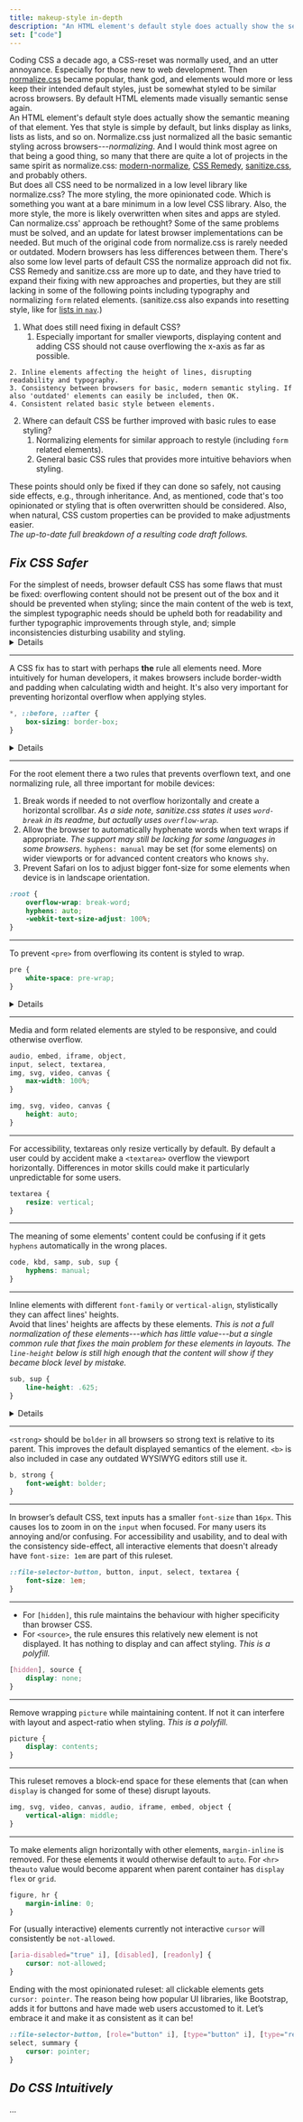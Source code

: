 ```yaml
---
title: makeup-style in-depth
description: "An HTML element's default style does actually show the semantic meaning of that element."
set: ["code"]
---
```


Coding CSS a decade ago, a CSS-reset was normally used, and an utter annoyance. Especially for those new to web development. Then [normalize.css][nc] became popular, thank god, and elements would more or less keep their intended default styles, just be somewhat styled to be similar across browsers. By default HTML elements made visually semantic sense again.

An HTML element's default style does actually show the semantic meaning of that element. Yes that style is simple by default, but links display as links, lists as lists, and so on. Normalize.css just normalized all the basic semantic styling across browsers---*normalizing*. And I would think most agree on that being a good thing, so many that there are quite a lot of projects in the same spirit as normalize.css: [modern-normalize][mn], [CSS Remedy][cr], [sanitize.css][sc], and probably others.

But does all CSS need to be normalized in a low level library like normalize.css?
The more styling, the more opinionated code. Which is something you want at a bare minimum in a low level CSS library. Also, the more style, the more is likely overwritten when sites and apps are styled.

Can normalize.css' approach be rethought?
Some of the same problems must be solved, and an update for latest browser implementations can be needed. But much of the original code from normalize.css is rarely needed or outdated. Modern browsers has less differences between them. There's also some low level parts of default CSS the normalize approach did not fix. CSS Remedy and sanitize.css are more up to date, and they have tried to expand their fixing with new approaches and properties, but they are still lacking in some of the following points including typography and normalizing `form` related elements.
(sanitize.css also expands into resetting style, like for [lists in `nav`](https://github.com/csstools/sanitize.css/blob/092d0d85922bfa72d28e9e8d25d80a5437c8df44/sanitize.css#L93-L96).)

1. What does still need fixing in default CSS?
	1. Especially important for smaller viewports, displaying content and adding CSS should not cause overflowing the x-axis as far as possible.
<!-- Can remember what I meant with this: - Expected simple functionality of HTML should be upheld as far as possible. -->
	2. Inline elements affecting the height of lines, disrupting readability and typography.
	3. Consistency between browsers for basic, modern semantic styling. If also 'outdated' elements can easily be included, then OK.
	4. Consistent related basic style between elements.
2. Where can default CSS be further improved with basic rules to ease styling?
	1. Normalizing elements for similar approach to restyle (including `form` related elements).
	2. General basic CSS rules that provides more intuitive behaviors when styling.

These points should only be fixed if they can done so safely, not causing side effects, e.g., through inheritance. And, as mentioned, code that's too opinionated or styling that is often overwritten should be considered. Also, when natural, CSS custom properties can be provided to make adjustments easier.

*The up-to-date full breakdown of a resulting code draft follows.*


## *Fix CSS Safer*

For the simplest of needs, browser default CSS has some flaws that must be fixed: overflowing content should not be present out of the box and it should be prevented when styling; since the main content of the web is text, the simplest typographic needs should be upheld both for readability and further typographic improvements through style, and; simple inconsistencies disturbing usability and styling.

<Details>

<em slot="summary">Side notes</em>

- CSS Remedy also adds `line-sizing: normal` to the root element based on a CSS draft, but that draft has later been changed. The fix presented here fixes it with a single `line-height` rule for the inline elements in question.
- Margins or sizes for headings are not included. Default CSS is typographically descent, even if not always consistent, e.g., `<h1>` size. But headings are usually styled if they need certain margins and size which takes precedence over browser defaults.
- Elements like `abbr` and `hr` are not normalized. By default browsers styles them decently and semantically. If they’re part of a theme they are usually more restyled as well.
- Margins for nested lists are not removed, as sanitize.css does. Sometimes someone wants to style lists in a totally different way, and have margins on nested lists. It’s more flexible to remove them when needed.
- `font-size: 1em` is not set for elements using monospace font, as many libraries does. Ironically themes specifically styling them adjust that font-size down, as browsers already does by default. This browser default font-size is not a problem (anymore?).
- `font-size` for `<small>` is not normalized as it’s already smaller in all browsers. If using a specific size is important for a theme, then the theme should set it consistently  between elements.
- Form elements are not normalized, but are normalized for styling in the “do” CSS.
- Polyfills: CSS Remedy (and of course normalize.css) contains some polyfills for elements browsers haven't/hadn't added (correct) styles for. Like: `audio:not([controls]) { display:none; }`.
- Using `:where()` or `@layer` could be of future improvements when more users updates their browsers.

</Details>

---

A CSS fix has to start with perhaps **the** rule all elements need. More intuitively for human developers, it makes browsers include border-width and padding when calculating width and height. It's also very important for preventing horizontal overflow when applying styles.

```css
*, ::before, ::after {
	box-sizing: border-box;
}
```

<Details>

<em slot="summary">Another way</em>

```css
*, ::before, ::after {
	box-sizing: inherit;
}

:root {
	box-sizing: border-box;
}
```

The problem with this approach is how the inheritance of `box-sizing` by default is just less safe for layouts, and it can be considered less intuitive as `border-box` has become the norm. *This is [also discussed here in regards to CSS Remedy](https://github.com/jensimmons/cssremedy/issues/4#issuecomment-1146659677).*

</Details>

---

For the root element there a two rules that prevents overflown text, and one normalizing rule, all three important for mobile devices:

1. Break words if needed to not overflow horizontally and create a horizontal scrollbar. *As a side note, sanitize.css states it uses `word-break` in its readme, but actually  uses `overflow-wrap`.*
2. Allow the browser to automatically hyphenate words when text wraps if appropriate. *The support may still be lacking for some languages in some browsers.* `hyphens: manual` may be set (for some elements) on wider viewports or for advanced content creators who knows `shy`.
3. Prevent Safari on Ios to adjust bigger font-size for some elements when device is in landscape orientation.

```css
:root {
	overflow-wrap: break-word;
	hyphens: auto;
	-webkit-text-size-adjust: 100%;
}
```

---

To prevent `<pre>` from overflowing its content is styled to wrap.

```css
pre {
	white-space: pre-wrap;
}
```

<Details>
<em slot="summary">Another way</em>

Another way to implement this would be to not wrap the content, but the CSS for not wrapping `pre` content must handle several exceptions and becomes a lot more verbose.

```css
pre {
	hyphens: none;
	overflow: auto;
	tab-size: 2;
	white-space: pre;
	word-break: normal;
	word-spacing: normal;
	word-wrap: normal;
}
```

</Details>

---

Media and form related elements are styled to be responsive, and could otherwise overflow.

```css
audio, embed, iframe, object,
input, select, textarea,
img, svg, video, canvas {
	max-width: 100%;
}

img, svg, video, canvas {
	height: auto;
}
```

---

For accessibility, textareas only resize vertically by default. By default a user could by accident make a `<textarea>` overflow the viewport horizontally. Differences in motor skills could make it particularly unpredictable for some users.

```css
textarea {
	resize: vertical;
}
```

---

The meaning of some elements' content could be confusing if it gets `hyphens` automatically in the wrong places.

```css
code, kbd, samp, sub, sup {
	hyphens: manual;
}
```

---

Inline elements with different `font-family` or `vertical-align`, stylistically they can affect lines' heights.

Avoid that lines' heights are affects by these elements. *This is not a full normalization of these elements---which has little value---but a single common rule that fixes the main problem for these elements in layouts. The `line-height` below is still high enough that the content will show if they became block level by mistake.*

```css
sub, sup {
	line-height: .625;
}
```

<Details>
<em slot="summary">Other ways</em>

*Code for `sub, sup` used in normalize.css and modern-normalize.*
But these elements very rarely needs a normalization and they are already styled semantically, they just need to not adjust lines' heights.

```css
sub,
sup {
	font-size: 75%;
	line-height: 0;
	position: relative;
	vertical-align: baseline;
}

sub {
	bottom: -0.25em;
}

sup {
	top: -0.5em;
}
```

*Code for `code, kbd, samp` used in normalize.css (and about the same in [modern-normalize#L97-109](https://github.com/sindresorhus/modern-normalize/blob/b59ec0d3d8654cbb6843bc9ea45aef5f1d680108/modern-normalize.css#L97-L109) and [sanitize.css#L144-147](https://github.com/csstools/sanitize.css/blob/092d0d85922bfa72d28e9e8d25d80a5437c8df44/sanitize.css#L144-L147)).* Two rules that either does nothing or cause problems! The first rule does nothing in modern browsers. The second rule normalizes the `font-size` to `1em` easily causing higher lines where these elements are present.

```css
code, kbd, samp {
	font-family: monospace, monospace;
	font-size: 1em;
}
```
</Details>

---

`<strong>` should be `bolder` in all browsers so strong text is relative to its parent. This improves the default displayed semantics of the element. `<b>` is also included in case any outdated WYSIWYG editors still use it.

```css
b, strong {
	font-weight: bolder;
}
```

---

In browser’s default CSS, text inputs has a smaller `font-size` than `16px`. This causes Ios to zoom in on the `input` when focused. For many users its annoying and/or confusing. For accessibility and usability, and to deal with the consistency side-effect, all interactive elements that doesn't already have `font-size: 1em` are part of this ruleset.

```css
::file-selector-button, button, input, select, textarea {
	font-size: 1em;
}
```

---

- For `[hidden]`, this rule maintains the behaviour with higher specificity than browser CSS.
- For `<source>`, the rule ensures this relatively new element is not displayed. It has nothing to display and can affect styling. *This is a polyfill.*

```css
[hidden], source {
	display: none;
}
```

---

Remove wrapping `picture` while maintaining content. If not it can interfere with layout and aspect-ratio when styling. *This is a polyfill.*

```css
picture {
	display: contents;
}
```

---

This ruleset removes a block-end space for these elements that (can when `display` is changed for some of these) disrupt layouts.

```css
img, svg, video, canvas, audio, iframe, embed, object {
	vertical-align: middle;
}
```

---

To make elements align horizontally with other elements, `margin-inline` is removed. For these elements it would otherwise default to `auto`. For `<hr>` the`auto` value would become apparent when parent container has `display` `flex` or `grid`.

```css
figure, hr {
	margin-inline: 0;
}
```

For (usually interactive) elements currently not interactive `cursor` will consistently be `not-allowed`.

```css
[aria-disabled="true" i], [disabled], [readonly] {
	cursor: not-allowed;
}
```

Ending with the most opinionated ruleset: all clickable elements gets `cursor: pointer`. The reason being how popular UI libraries, like Bootstrap, adds it for buttons and have made web users accustomed to it. Let’s embrace it and make it as consistent as it can be!

```css
::file-selector-button, [role="button" i], [type="button" i], [type="reset" i], [type="submit" i], button,
select, summary {
	cursor: pointer;
}
```

## *Do CSS Intuitively*

...


<!--
### Notes

- Think about what CSS is/can be used to, and in what order from basic to advanced sites/apps: typography, layouts, usability, accessibility, more typography and graphical design, animations, 3D rendering.

- If all needed elements where to be normalized across browsers, that would cause a lot of unused code for most apps and sites. Rather style those elements when they are used a lot. Perhaps it can be code-split. It obviously results in more focused and lean CSS when only what needs fixing is styled.
-->

[amcr]: https://piccalil.li/blog/a-modern-css-reset/
[cc]: https://cube.fyi/
[cr]: https://github.com/jensimmons/cssremedy
[mn]: https://github.com/sindresorhus/modern-normalize
[ms]: https://some.makeup/style
[nc]: https://github.com/necolas/normalize.css/
[op]: https://open-props.style/
[sc]: https://github.com/csstools/sanitize.css

<script>
	import Details from "$libs/Details.svelte"
</script>

<style>
	/* Book style stuff */

	p {
		margin-block-end: 0;
	}

	li > p,
	p + p {
		margin-block-start: 0;
	}

	p + p {
		text-indent: var(--space);
	}
</style>
